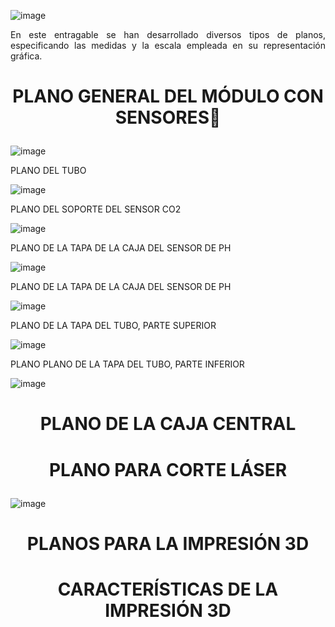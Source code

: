 ![image](https://github.com/Fx2048/Team_4_FdD/blob/fd60d506b6254eac9297ab010134ce59422c90cf/Im%C3%A1genes/Planos_fabricacion.png)

<p align="justify">
  En este entragable se han desarrollado diversos tipos de planos, especificando las medidas y la escala empleada en su 
  representación gráfica.
 </p>

# <p align = "center">PLANO GENERAL DEL MÓDULO CON SENSORES📏</p>

![image](https://github.com/Fx2048/Team_4_FdD/blob/fc19e36cb9a4ce1dce4b8f5a990ca84e2814e14d/Im%C3%A1genes/plano_general_modulo_sensores.png)


PLANO DEL TUBO 


![image](https://github.com/Fx2048/Team_4_FdD/blob/9782b87b893b76dd19bdea9edd9124f82ddf2e8f/Im%C3%A1genes/Caja_del_sensor_tubo.png)

 
 PLANO DEL SOPORTE DEL SENSOR CO2


![image](https://github.com/Fx2048/Team_4_FdD/blob/a2369003b8fe5bf9abd7c5af79028cb13d2949bd/Im%C3%A1genes/Tapa_base.png)


PLANO DE LA TAPA DE LA CAJA DEL SENSOR DE PH


![image](https://github.com/Fx2048/Team_4_FdD/blob/ea36ec243338b4e87da171a344a38465bf21d83c/Im%C3%A1genes/Tapa_de_la_caja.png)


PLANO DE LA TAPA DE LA CAJA DEL SENSOR DE PH


![image](https://github.com/Fx2048/Team_4_FdD/blob/3d8064ada1df0cdceaa615e3eaf20b3c327c708b/Im%C3%A1genes/Plano_tapa_tubo_ventilacion.png)


PLANO DE  LA TAPA DEL TUBO, PARTE SUPERIOR


![image](https://github.com/Fx2048/Team_4_FdD/blob/ea36ec243338b4e87da171a344a38465bf21d83c/Im%C3%A1genes/Tubu_perforado.png)


PLANO PLANO DE  LA TAPA DEL TUBO, PARTE INFERIOR


![image](https://github.com/Fx2048/Team_4_FdD/blob/a2369003b8fe5bf9abd7c5af79028cb13d2949bd/Im%C3%A1genes/Ensamblaje_CO2.png)

# <p align = "center">PLANO DE LA CAJA CENTRAL</p>


# <p align = "center">PLANO PARA CORTE LÁSER</p>

![image](https://github.com/Fx2048/Team_4_FdD/blob/b131a712a3a234da5fbe5e0f3250793a9a74a77f/Im%C3%A1genes/Plano_para_corte_laser_caja.png)

# <p align = "center">PLANOS PARA LA IMPRESIÓN 3D</p>
 
# <p align = "center">CARACTERÍSTICAS DE LA IMPRESIÓN 3D</p>
